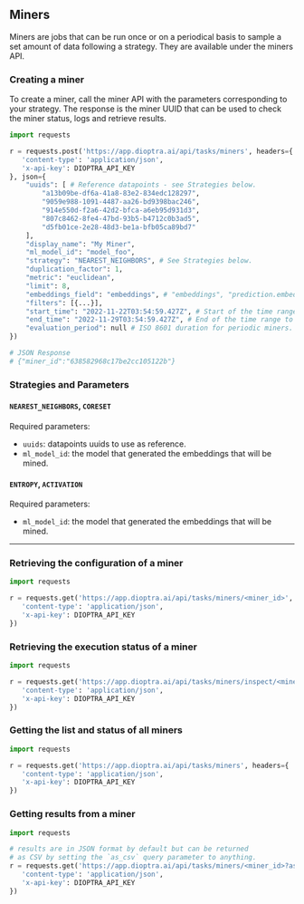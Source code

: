 ## Miners

Miners are jobs that can be run once or on a periodical basis to sample a set amount of data following a strategy. 
They are available under the miners API.

### Creating a miner 

To create a miner, call the miner API with the parameters corresponding to your strategy. 
The response is the miner UUID that can be used to check the miner status, logs and retrieve results.

```python
import requests

r = requests.post('https://app.dioptra.ai/api/tasks/miners', headers={
   'content-type': 'application/json',
   'x-api-key': DIOPTRA_API_KEY
}, json={
    "uuids": [ # Reference datapoints - see Strategies below.
        "a13b09be-df6a-41a8-83e2-834edc128297",
        "9059e988-1091-4487-aa26-bd9398bac246",
        "914e550d-f2a6-42d2-bfca-a6eb95d931d3",
        "807c8462-8fe4-47bd-93b5-b4712c0b3ad5",
        "d5fb01ce-2e28-48d3-be1a-bfb05ca89bd7"
    ],
    "display_name": "My Miner",
    "ml_model_id": "model_foo",
    "strategy": "NEAREST_NEIGHBORS", # See Strategies below.
    "duplication_factor": 1,
    "metric": "euclidean",
    "limit": 8,
    "embeddings_field": "embeddings", # "embeddings", "prediction.embeddings", etc.
    "filters": [{...}],
    "start_time": "2022-11-22T03:54:59.427Z", # Start of the time range to mine.
    "end_time": "2022-11-29T03:54:59.427Z", # End of the time range to mine.
    "evaluation_period": null # ISO 8601 duration for periodic miners. If null, the miner will run once.
})

# JSON Response
# {"miner_id":"638582968c17be2cc105122b"}

```

### Strategies and Parameters

#### `NEAREST_NEIGHBORS`, `CORESET`
Required parameters:
   * `uuids`: datapoints uuids to use as reference.
   * `ml_model_id`: the model that generated the embeddings that will be mined.

#### `ENTROPY`, `ACTIVATION`
Required parameters:
   * `ml_model_id`: the model that generated the embeddings that will be mined.

---

### Retrieving the configuration of a miner 

```python
import requests

r = requests.get('https://app.dioptra.ai/api/tasks/miners/<miner_id>', headers={
   'content-type': 'application/json',
   'x-api-key': DIOPTRA_API_KEY
})
```

### Retrieving the execution status of a miner

```python
import requests

r = requests.get('https://app.dioptra.ai/api/tasks/miners/inspect/<miner_id>', headers={
   'content-type': 'application/json',
   'x-api-key': DIOPTRA_API_KEY
})
```

### Getting the list and status of all miners

```python
import requests

r = requests.get('https://app.dioptra.ai/api/tasks/miners', headers={
   'content-type': 'application/json',
   'x-api-key': DIOPTRA_API_KEY
})
```

### Getting results from a miner

```python
import requests

# results are in JSON format by default but can be returned
# as CSV by setting the `as_csv` query parameter to anything.
r = requests.get('https://app.dioptra.ai/api/tasks/miners/<miner_id>?as_csv=yep', headers={
   'content-type': 'application/json',
   'x-api-key': DIOPTRA_API_KEY
})
```
